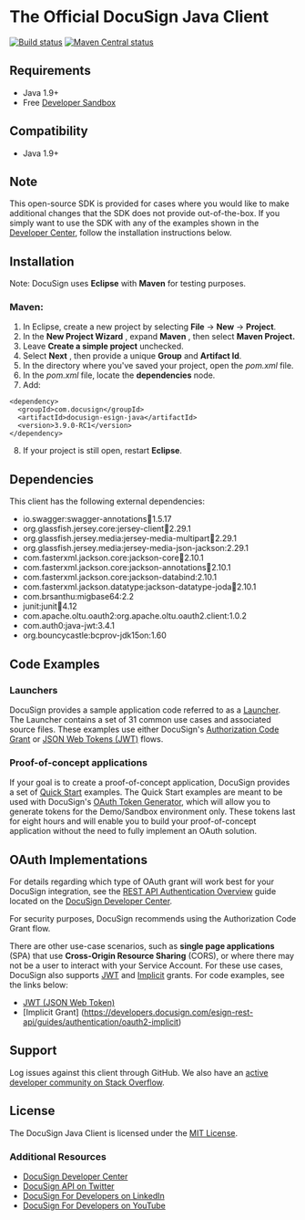# The Official DocuSign Java Client

[![Build status][travis-image]][travis-url]
[![Maven Central status][maven-image]][maven-url]

## Requirements

- Java 1.9+
- Free [Developer Sandbox](https://go.docusign.com/sandbox/productshot/?elqCampaignId=16531)

## Compatibility

- Java 1.9+

## Note

This open-source SDK is provided for cases where you would like to make additional changes that the SDK does not provide out-of-the-box. If you simply want to use the SDK with any of the examples shown in the [Developer Center](https://developers.docusign.com/esign-rest-api/code-examples), follow the installation instructions below.

## Installation

Note: DocuSign uses **Eclipse** with **Maven** for testing purposes.

### Maven:

1. In Eclipse, create a new project by selecting **File** -> **New** -> **Project**.
2. In the **New Project Wizard** , expand **Maven** , then select **Maven Project.**
3. Leave **Create a simple project** unchecked.
4. Select **Next** , then provide a unique **Group** and **Artifact Id**.
5. In the directory where you've saved your project, open the _pom.xml_ file.
6. In the _pom.xml_ file, locate the **dependencies** node.
7. Add:

```
<dependency>
  <groupId>com.docusign</groupId>
  <artifactId>docusign-esign-java</artifactId>
  <version>3.9.0-RC1</version>
</dependency>
```

8. If your project is still open, restart **Eclipse**.

## Dependencies

This client has the following external dependencies:

- io.swagger:swagger-annotations:jar:1.5.17
- org.glassfish.jersey.core:jersey-client:jar:2.29.1
- org.glassfish.jersey.media:jersey-media-multipart:jar:2.29.1
- org.glassfish.jersey.media:jersey-media-json-jackson:2.29.1
- com.fasterxml.jackson.core:jackson-core:jar:2.10.1
- com.fasterxml.jackson.core:jackson-annotations:jar:2.10.1
- com.fasterxml.jackson.core:jackson-databind:2.10.1
- com.fasterxml.jackson.datatype:jackson-datatype-joda:jar:2.10.1
- com.brsanthu:migbase64:2.2
- junit:junit:jar:4.12
- com.apache.oltu.oauth2:org.apache.oltu.oauth2.client:1.0.2
- com.auth0:java-jwt:3.4.1
- org.bouncycastle:bcprov-jdk15on:1.60

## Code Examples

### Launchers

DocuSign provides a sample application code referred to as a [Launcher](https://github.com/docusign/code-examples-java). The Launcher contains a set of 31 common use cases and associated source files. These examples use either DocuSign&#39;s [Authorization Code Grant](https://developers.docusign.com/esign-rest-api/guides/authentication/oauth2-code-grant) or [JSON Web Tokens (JWT)](https://developers.docusign.com/esign-rest-api/guides/authentication/oauth2-jsonwebtoken) flows.

### Proof-of-concept applications

If your goal is to create a proof-of-concept application, DocuSign provides a set of [Quick Start](https://github.com/docusign/qs-java) examples. The Quick Start examples are meant to be used with DocuSign's [OAuth Token Generator](https://developers.docusign.com/oauth-token-generator), which will allow you to generate tokens for the Demo/Sandbox environment only. These tokens last for eight hours and will enable you to build your proof-of-concept application without the need to fully implement an OAuth solution.

## OAuth Implementations

For details regarding which type of OAuth grant will work best for your DocuSign integration, see the [REST API Authentication Overview](https://developers.docusign.com/esign-rest-api/guides/authentication) guide located on the [DocuSign Developer Center](https://developers.docusign.com/esign-rest-api/guides/authentication).

For security purposes, DocuSign recommends using the Authorization Code Grant flow.

There are other use-case scenarios, such as **single page applications** (SPA) that use **Cross-Origin Resource Sharing** (CORS), or where there may not be a user to interact with your Service Account. For these use cases, DocuSign also supports [JWT](https://developers.docusign.com/esign-rest-api/guides/authentication/oauth2-jsonwebtoken) and [Implicit](https://developers.docusign.com/esign-rest-api/guides/authentication/oauth2-implicit) grants. For code examples, see the links below:

- [JWT (JSON Web Token)](https://developers.docusign.com/esign-rest-api/guides/authentication/oauth2-jsonwebtoken)
- [Implicit Grant] (https://developers.docusign.com/esign-rest-api/guides/authentication/oauth2-implicit)

## Support

Log issues against this client through GitHub. We also have an [active developer community on Stack Overflow](https://stackoverflow.com/questions/tagged/docusignapi).

## License

The DocuSign Java Client is licensed under the [MIT License](https://github.com/docusign/docusign-java-client/blob/master/LICENSE).


[travis-image]: https://img.shields.io/travis/docusign/docusign-java-client.svg?style=flat
[travis-url]: https://travis-ci.org/docusign/docusign-java-client
[maven-image]: https://img.shields.io/maven-central/v/com.docusign/docusign-esign-java.svg?style=flat
[maven-url]: https://search.maven.org/#search%7Cga%7C1%7Cg%3A%22com.docusign%22

### Additional Resources
* [DocuSign Developer Center](https://developers.docusign.com)
* [DocuSign API on Twitter](https://twitter.com/docusignapi)
* [DocuSign For Developers on LinkedIn](https://www.linkedin.com/showcase/docusign-for-developers/)
* [DocuSign For Developers on YouTube](https://www.youtube.com/channel/UCJSJ2kMs_qeQotmw4-lX2NQ)
